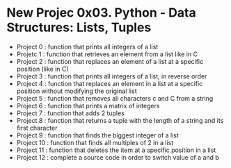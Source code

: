 # New Projec 0x03. Python - Data Structures: Lists, Tuples
* Project 0 : function that prints all integers of a list
* Projetc 1 : function that retrieves an element from a list like in C
* Project 2 : function that replaces an element of a list at a specific position (like in C)
* Project 3 : function that prints all integers of a list, in reverse order
* Project 4 : function that replaces an element in a list at a specific position without modifying the original list
* Project 5 : function that removes all characters c and C from a string
* Project 6 : function that prints a matrix of integers
* Project 7 : function that adds 2 tuples
* Project 8 : function that returns a tuple with the length of a string and its first character
* Project 9 : function that finds the biggest integer of a list
* Project 10 : function that finds all multiples of 2 in a list
* Project 11 : function that deletes the item at a specific position in a list
* Project 12 : complete a source code in order to switch value of a and b

